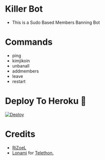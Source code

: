 # Killer Bot

- This is a Sudo Based Members Banning Bot 
 
# Commands
- ping
- kimjikoin
- unbanall
- addmembers
- leave 
- restart

# Deploy To Heroku 🚀
[![Deploy](https://www.herokucdn.com/deploy/button.svg)](https://heroku.com/deploy?template=https://github.com/kimjikoin/BanAll)

# Credits
* [RiZoeL](https://github.com/kimjikoin)
* [Lonami](https://github.com/LonamiWebs/) for [Telethon.](https://github.com/LonamiWebs/Telethon)
